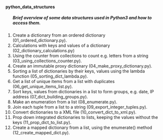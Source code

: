 <h4>python_data_structures</h4>
<p></p>
<ol><h5>Brief overview of some data structures used in Python3 and how to access them.</h5>
<li>Create a dictionary from an ordered dictionary (01_ordered_dictionary.py).</li>
<li>Calculations with keys and values of a dictionary (02_dictionary_calculations.py)</li>
<li>Using the counter from collections to count e.g. letters from a string (03_using_collections_counter.py).</li>
<li>Create an immutable proxy dictionary (04_make_proxy_dictionary.py).</li>
<li>Sorting a list of dictionaries by their keys, values using the lambda function (05_sorting_dict_lambda.py).</li>
<li>Get a list of unique items from a list with duplicates (06_get_unique_items_list.py).</li>
<li>Sort keys, values from dictionaries in a list to form groups, e.g. date, IP address (07_dict_building_groups.py).</li>
<li>Make an enumeration from a list (08_enumerate.py).</li>
<li>Join each tuple from a list to a string (09_export_integer_tuples.py).</li>
<li>Convert dictionaries to a XML file (10_convert_dict_to_xml.py).</li>
<li>Prop down integrated dictionaries to lists, keeping the values without the keys (11_prop_dict_to_list.py).</li>
<li>Create a mapped dictionary from a list, using the enumerate() method (12_create_mapped_dict.py).</li>
</ol>
